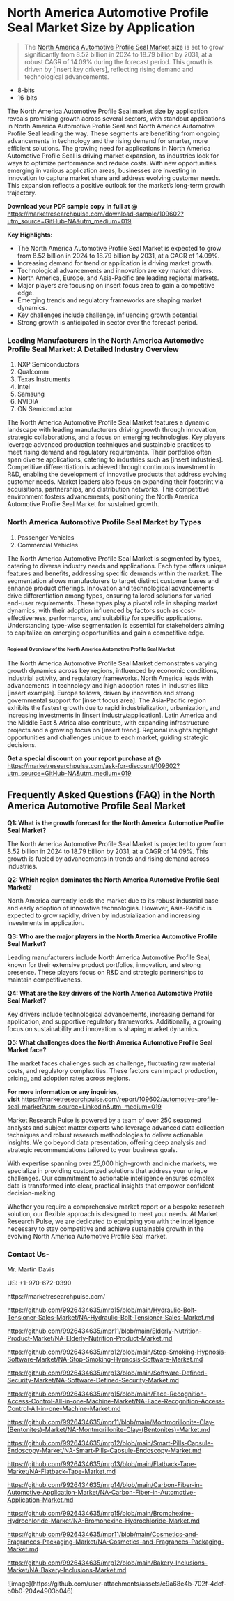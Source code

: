 <h1>North America Automotive Profile Seal Market&nbsp;Size by Application</h1><blockquote><p>The <a href="https://marketresearchpulse.com/download-sample/109602?utm_source=GitHub-NA&amp;utm_medium=019">North America Automotive Profile Seal Market size</a> is set to grow significantly from 8.52 billion in 2024 to 18.79 billion by 2031, at a robust CAGR of 14.09% during the forecast period. This growth is driven by [insert key drivers], reflecting rising demand and technological advancements.</p></blockquote><ul><li>8-bits<li> 16-bits</li></ul><p>The North America Automotive Profile Seal market size by application reveals promising growth across several sectors, with standout applications in North America Automotive Profile Seal and North America Automotive Profile Seal leading the way. These segments are benefiting from ongoing advancements in technology and the rising demand for smarter, more efficient solutions. The growing need for applications in North America Automotive Profile Seal is driving market expansion, as industries look for ways to optimize performance and reduce costs. With new opportunities emerging in various application areas, businesses are investing in innovation to capture market share and address evolving customer needs. This expansion reflects a positive outlook for the market’s long-term growth trajectory.</p><p><strong>Download your PDF sample copy in full at @ </strong><a href="https://marketresearchpulse.com/download-sample/109602?utm_source=GitHub-NA&amp;utm_medium=019">https://marketresearchpulse.com/download-sample/109602?utm_source=GitHub-NA&amp;utm_medium=019</a></p><p><strong>Key Highlights: </strong></p><ul><li>The North America Automotive Profile Seal Market is expected to grow from 8.52 billion in 2024 to 18.79 billion by 2031, at a CAGR of 14.09%.</li><li>Increasing demand for trend or application is driving market growth.</li><li>Technological advancements and innovation are key market drivers.</li><li>North America, Europe, and Asia-Pacific are leading regional markets.</li><li>Major players are focusing on insert focus area to gain a competitive edge.</li><li>Emerging trends and regulatory frameworks are shaping market dynamics.</li><li>Key challenges include challenge, influencing growth potential.</li><li>Strong growth is anticipated in sector over the forecast period.</li></ul><h3>Leading Manufacturers in the North America Automotive Profile Seal Market: A Detailed Industry Overview</h3><ol><li>NXP Semiconductors</li><li>Qualcomm</li><li>Texas Instruments</li><li>Intel</li><li>Samsung</li><li>NVIDIA</li><li>ON Semiconductor</li></ol><div class="flex max-w-full flex-col flex-grow"><div class="min-h-8 text-message flex w-full flex-col items-end gap-2 whitespace-normal break-words [.text-message+&amp;]:mt-5" dir="auto" data-message-author-role="assistant" data-message-id="fd8432e4-4910-450d-b182-61b7bfb0a01f" data-message-model-slug="gpt-4o"><div class="flex w-full flex-col gap-1 empty:hidden first:pt-[3px]"><div class="markdown prose w-full break-words dark:prose-invert light"><p>The North America Automotive Profile Seal Market features a dynamic landscape with leading manufacturers driving growth through innovation, strategic collaborations, and a focus on emerging technologies. Key players leverage advanced production techniques and sustainable practices to meet rising demand and regulatory requirements. Their portfolios often span diverse applications, catering to industries such as [insert industries]. Competitive differentiation is achieved through continuous investment in R&amp;D, enabling the development of innovative products that address evolving customer needs. Market leaders also focus on expanding their footprint via acquisitions, partnerships, and distribution networks. This competitive environment fosters advancements, positioning the North America Automotive Profile Seal Market for sustained growth.</p></div></div></div></div><h3>North America Automotive Profile Seal Market by Types</h3><ol><li>Passenger Vehicles<li> Commercial Vehicles</li></ol><div class="flex max-w-full flex-col flex-grow"><div class="min-h-8 text-message flex w-full flex-col items-end gap-2 whitespace-normal break-words [.text-message+&amp;]:mt-5" dir="auto" data-message-author-role="assistant" data-message-id="084470be-0bb7-4664-bddf-5156b4f41249" data-message-model-slug="gpt-4o-mini"><div class="flex w-full flex-col gap-1 empty:hidden first:pt-[3px]"><div class="markdown prose w-full break-words dark:prose-invert light"><p>The North America Automotive Profile Seal Market is segmented by types, catering to diverse industry needs and applications. Each type offers unique features and benefits, addressing specific demands within the market. The segmentation allows manufacturers to target distinct customer bases and enhance product offerings. Innovation and technological advancements drive differentiation among types, ensuring tailored solutions for varied end-user requirements. These types play a pivotal role in shaping market dynamics, with their adoption influenced by factors such as cost-effectiveness, performance, and suitability for specific applications. Understanding type-wise segmentation is essential for stakeholders aiming to capitalize on emerging opportunities and gain a competitive edge.</p></div></div></div></div><h3><span style="font-size: 11px;">Regional Overview of the North America Automotive Profile Seal Market</span></h3><div class="flex max-w-full flex-col flex-grow"><div class="min-h-8 text-message flex w-full flex-col items-end gap-2 whitespace-normal break-words [.text-message+&amp;]:mt-5" dir="auto" data-message-author-role="assistant" data-message-id="e9038762-ce64-4e30-91c9-9bd413514231" data-message-model-slug="gpt-4o-mini"><div class="flex w-full flex-col gap-1 empty:hidden first:pt-[3px]"><div class="markdown prose w-full break-words dark:prose-invert light"><p>The North America Automotive Profile Seal Market demonstrates varying growth dynamics across key regions, influenced by economic conditions, industrial activity, and regulatory frameworks. North America leads with advancements in technology and high adoption rates in industries like [insert example]. Europe follows, driven by innovation and strong governmental support for [insert focus area]. The Asia-Pacific region exhibits the fastest growth due to rapid industrialization, urbanization, and increasing investments in [insert industry/application]. Latin America and the Middle East &amp; Africa also contribute, with expanding infrastructure projects and a growing focus on [insert trend]. Regional insights highlight opportunities and challenges unique to each market, guiding strategic decisions.</p></div></div></div></div><p><strong>Get a special discount on your report purchase at @ </strong><a href="https://marketresearchpulse.com/ask-for-discount/109602?utm_source=GitHub-NA&amp;utm_medium=019">https://marketresearchpulse.com/ask-for-discount/109602?utm_source=GitHub-NA&amp;utm_medium=019</a></p><h2>Frequently Asked Questions (FAQ) in the North America Automotive Profile Seal Market</h2><p><strong>Q1: What is the growth forecast for the North America Automotive Profile Seal Market?</strong></p><p>The North America Automotive Profile Seal Market is projected to grow from 8.52 billion in 2024 to 18.79 billion by 2031, at a CAGR of 14.09%. This growth is fueled by advancements in trends and rising demand across industries.</p><p><strong>Q2: Which region dominates the North America Automotive Profile Seal Market?</strong></p><p>North America currently leads the market due to its robust industrial base and early adoption of innovative technologies. However, Asia-Pacific is expected to grow rapidly, driven by industrialization and increasing investments in application.</p><p><strong>Q3: Who are the major players in the North America Automotive Profile Seal Market?</strong></p><p>Leading manufacturers include North America Automotive Profile Seal, known for their extensive product portfolios, innovation, and strong presence. These players focus on R&amp;D and strategic partnerships to maintain competitiveness.</p><p><strong>Q4: What are the key drivers of the North America Automotive Profile Seal Market?</strong></p><p>Key drivers include technological advancements, increasing demand for application, and supportive regulatory frameworks. Additionally, a growing focus on sustainability and innovation is shaping market dynamics.</p><p><strong>Q5: What challenges does the North America Automotive Profile Seal Market face?</strong></p><p>The market faces challenges such as challenge, fluctuating raw material costs, and regulatory complexities. These factors can impact production, pricing, and adoption rates across regions.</p><p><strong>For more information or any inquiries, visit&nbsp;</strong><a href="https://marketresearchpulse.com/report/109602/automotive-profile-seal-market?utm_source=Linkedin&utm_medium=019">https://marketresearchpulse.com/report/109602/automotive-profile-seal-market?utm_source=Linkedin&utm_medium=019</a></p><p>Market Research Pulse is powered by a team of over 250 seasoned analysts and subject matter experts who leverage advanced data collection techniques and robust research methodologies to deliver actionable insights. We go beyond data presentation, offering deep analysis and strategic recommendations tailored to your business goals.</p><p>With expertise spanning over 25,000 high-growth and niche markets, we specialize in providing customized solutions that address your unique challenges. Our commitment to actionable intelligence ensures complex data is transformed into clear, practical insights that empower confident decision-making.</p><p>Whether you require a comprehensive market report or a bespoke research solution, our flexible approach is designed to meet your needs. At Market Research Pulse, we are dedicated to equipping you with the intelligence necessary to stay competitive and achieve sustainable growth in the evolving North America Automotive Profile Seal market.</p><h3><strong>Contact Us-</strong></h3><p>Mr. Martin Davis</p><p>US: +1-970-672-0390</p><p>https://marketresearchpulse.com/</p><p><a href="https://github.com/9926434635/mrp15/blob/main/Hydraulic-Bolt-Tensioner-Sales-Market/NA-Hydraulic-Bolt-Tensioner-Sales-Market.md">https://github.com/9926434635/mrp15/blob/main/Hydraulic-Bolt-Tensioner-Sales-Market/NA-Hydraulic-Bolt-Tensioner-Sales-Market.md</a></p><p><a href="https://github.com/9926434635/mpr11/blob/main/Elderly-Nutrition-Product-Market/NA-Elderly-Nutrition-Product-Market.md">https://github.com/9926434635/mpr11/blob/main/Elderly-Nutrition-Product-Market/NA-Elderly-Nutrition-Product-Market.md</a></p><p><a href="https://github.com/9926434635/mrp12/blob/main/Stop-Smoking-Hypnosis-Software-Market/NA-Stop-Smoking-Hypnosis-Software-Market.md">https://github.com/9926434635/mrp12/blob/main/Stop-Smoking-Hypnosis-Software-Market/NA-Stop-Smoking-Hypnosis-Software-Market.md</a></p><p><a href="https://github.com/9926434635/mrp13/blob/main/Software-Defined-Security-Market/NA-Software-Defined-Security-Market.md">https://github.com/9926434635/mrp13/blob/main/Software-Defined-Security-Market/NA-Software-Defined-Security-Market.md</a></p><p><a href="https://github.com/9926434635/mrp15/blob/main/Face-Recognition-Access-Control-All-in-one-Machine-Market/NA-Face-Recognition-Access-Control-All-in-one-Machine-Market.md">https://github.com/9926434635/mrp15/blob/main/Face-Recognition-Access-Control-All-in-one-Machine-Market/NA-Face-Recognition-Access-Control-All-in-one-Machine-Market.md</a></p><p><a href="https://github.com/9926434635/mpr11/blob/main/Montmorillonite-Clay-(Bentonites)-Market/NA-Montmorillonite-Clay-(Bentonites)-Market.md">https://github.com/9926434635/mpr11/blob/main/Montmorillonite-Clay-(Bentonites)-Market/NA-Montmorillonite-Clay-(Bentonites)-Market.md</a></p><p><a href="https://github.com/9926434635/mrp12/blob/main/Smart-Pills-Capsule-Endoscopy-Market/NA-Smart-Pills-Capsule-Endoscopy-Market.md">https://github.com/9926434635/mrp12/blob/main/Smart-Pills-Capsule-Endoscopy-Market/NA-Smart-Pills-Capsule-Endoscopy-Market.md</a></p><p><a href="https://github.com/9926434635/mrp13/blob/main/Flatback-Tape-Market/NA-Flatback-Tape-Market.md">https://github.com/9926434635/mrp13/blob/main/Flatback-Tape-Market/NA-Flatback-Tape-Market.md</a></p><p><a href="https://github.com/9926434635/mrp14/blob/main/Carbon-Fiber-in-Automotive-Application-Market/NA-Carbon-Fiber-in-Automotive-Application-Market.md">https://github.com/9926434635/mrp14/blob/main/Carbon-Fiber-in-Automotive-Application-Market/NA-Carbon-Fiber-in-Automotive-Application-Market.md</a></p><p><a href="https://github.com/9926434635/mrp15/blob/main/Bromohexine-Hydrochloride-Market/NA-Bromohexine-Hydrochloride-Market.md">https://github.com/9926434635/mrp15/blob/main/Bromohexine-Hydrochloride-Market/NA-Bromohexine-Hydrochloride-Market.md</a></p><p><a href="https://github.com/9926434635/mpr11/blob/main/Cosmetics-and-Fragrances-Packaging-Market/NA-Cosmetics-and-Fragrances-Packaging-Market.md">https://github.com/9926434635/mpr11/blob/main/Cosmetics-and-Fragrances-Packaging-Market/NA-Cosmetics-and-Fragrances-Packaging-Market.md</a></p><p><a href="https://github.com/9926434635/mrp12/blob/main/Bakery-Inclusions-Market/NA-Bakery-Inclusions-Market.md">https://github.com/9926434635/mrp12/blob/main/Bakery-Inclusions-Market/NA-Bakery-Inclusions-Market.md</a></p>
![image](https://github.com/user-attachments/assets/e9a68e4b-702f-4dcf-b0b0-204e4903b046)
